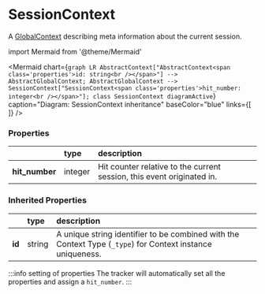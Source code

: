 # SessionContext

A [GlobalContext](/taxonomy/reference/global-contexts/overview.md) describing meta information about the current session.

import Mermaid from '@theme/Mermaid'

<Mermaid chart={`
    graph LR
      AbstractContext["AbstractContext<span class='properties'>id: string<br /></span>"] --> AbstractGlobalContext;
      AbstractGlobalContext -->       SessionContext["SessionContext<span class='properties'>hit_number: integer<br /></span>"];
    class SessionContext diagramActive
  `}
  caption="Diagram: SessionContext inheritance"
  baseColor="blue"
  links={[
  ]}
/>

### Properties

|                 | type    | description                                                            |
|:----------------|:--------|:-----------------------------------------------------------------------|
| **hit\_number** | integer | Hit counter relative to the current session, this event originated in. |
### Inherited Properties

|        | type   | description                                                                                                |
|:-------|:-------|:-----------------------------------------------------------------------------------------------------------|
| **id** | string | A unique string identifier to be combined with the Context Type (`_type`) for Context instance uniqueness. |

:::info setting of properties
The tracker will automatically set all the properties and assign a `hit_number`.
:::
